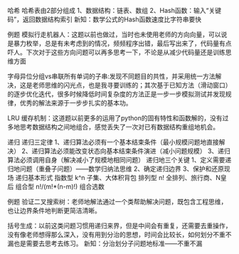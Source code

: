 哈希
哈希表由2部分组成
1、数据结构：链表、数组
2、Hash函数：输入“关键码”，返回数据结构索引
新知：数学公式的Hash函数速度比字符串要快

例题
模拟行走机器人：这题以前也做过，当时也未使用老师的方向向量，可以说是暴力枚举，总是有未考虑到的情况，频频程序出错，最后写出来了，代码量有点吓人。下次对于这些方向问题可以再多思考一下，不论是从减少代码量还是训练思维方面

字母异位分组vs串联所有单词的子串:发现不同题目的共性，并采用统一方法解决，这是老师思维的闪光点，也是我寻要训练的；其次基于已知方法（滑动窗口）的逐步优化迭代，很多时候降低时间复杂度的方法正是一步一步模拟测试并发现规律，优秀的解法来源于一步步扎实的基本功。

LRU 缓存机制：这道题以前更多的运用了python的固有特性和函数解的，没有过多地思考数据结构之间地组合，感觉丢失了一次对已有数据结构重组地机会。

递归
递归三定律
1、递归算法必须有一个基本结束条件（最小规模问题地直接解决）
2、递归算法必须能改变状态向基本结束条件演进（减小问题规模）
3、递归算法必须调用自身（解决减小了规模地相同问题）
递归地三个关键
1、定义需要递归地问题（重叠子问题）——数学归纳法思维
2、确定递归边界
3、保护和还原现场
递归基本形式
指数型  k^n             子集、大体积背包
排列型  n!              全排列、旅行商、N皇后
组合型  n!/(m!*(n-m)!)  组合选数

例题
验证二叉搜索树：老师地解法通过一个类帮助解决问题，既包含工程思维，也让边界条件地判断更简洁清晰。

括号生成：以前这类问题习惯用递归来界，但是中间会有重复，还需要去重操作，没有像老师想得那么深入，没有用到分治的思想，时间会比较长，如何划分不重不漏也是需要去思考去练习。
新知：分治划分子问题地标准——不重不漏